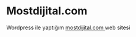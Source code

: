 # Mostdijital.com

Wordpress ile yaptığım <a href="https://mostdijital.com/" target="_self"> mostdijital.com </a>  web sitesi



